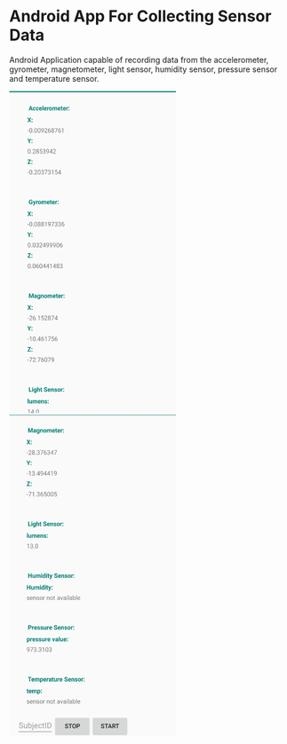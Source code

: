 # Android App For Collecting Sensor Data

Android Application capable of recording data from the accelerometer, gyrometer, magnetometer, light sensor, humidity sensor, pressure sensor and temperature sensor. 

<p float="left">

<img src="https://github.com/sanchezgrsa/Android-App-For-Collecting-Sensor-Data/blob/main/Images/Img1.png" width="300" height="580">
<img src="https://github.com/sanchezgrsa/Android-App-For-Collecting-Sensor-Data/blob/main/Images/Img2.png" width="300" height="580">
</p>
